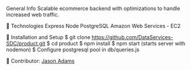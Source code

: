 General Info
Scalable ecommerce backend with optimizations to handle increased web traffic.

🧪 Technologies
Express
Node
PostgreSQL
Amazon Web Services - EC2

🚀 Installation and Setup
$ git clone https://github.com/DataServices-SDC/product.git
$ cd product
$ npm install
$ npm start (starts server with nodemon)
$ Configure postgresql pool in db/queries.js

🤝 Contributor:
[Jason Adams](https://www.linkedin.com/in/jasonadams1326/)
